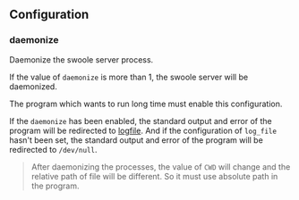 ## Configuration

### daemonize

Daemonize the swoole server process.

If the value of `daemonize` is more than 1, the swoole server will be daemonized.

The program which wants to run long time must enable this configuration.

If the `daemonize` has been enabled, the standard output and error of the program will be redirected to [logfile](/modules/swoole-server/configuration/log_file.md). And if the configuration of `log_file` hasn't been set, the standard output and error of the program will be redirected to `/dev/null`.

> After daemonizing the processes, the value of `CWD` will change and the relative path of file will be different. So it must use absolute path in the program.
